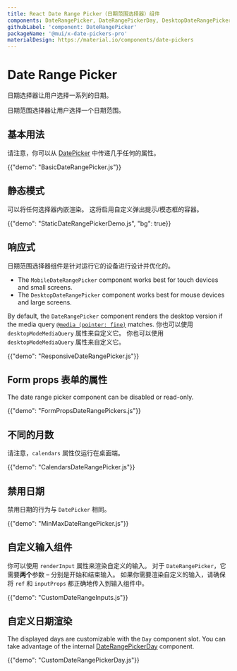 ```yaml
---
title: React Date Range Picker（日期范围选择器）组件
components: DateRangePicker, DateRangePickerDay, DesktopDateRangePicker, MobileDateRangePicker, StaticDateRangePicker
githubLabel: 'component: DateRangePicker'
packageName: '@mui/x-date-pickers-pro'
materialDesign: https://material.io/components/date-pickers
---
```


# Date Range Picker [<span class="plan-pro"></span>](/x/introduction/licensing/#pro-plan)

<p class="description">日期选择器让用户选择一系列的日期。</p>

日期范围选择器让用户选择一个日期范围。

## 基本用法

请注意，你可以从 [DatePicker](/x/react-date-pickers/date-picker/) 中传递几乎任何的属性。

{{"demo": "BasicDateRangePicker.js"}}

## 静态模式

可以将任何选择器内嵌渲染。 这将启用自定义弹出提示/模态框的容器。

{{"demo": "StaticDateRangePickerDemo.js", "bg": true}}

## 响应式

日期范围选择器组件是针对运行它的设备进行设计并优化的。

- The `MobileDateRangePicker` component works best for touch devices and small screens.
- The `DesktopDateRangePicker` component works best for mouse devices and large screens.

By default, the `DateRangePicker` component renders the desktop version if the media query [`@media (pointer: fine)`](https://developer.mozilla.org/en-US/docs/Web/CSS/@media/pointer) matches. 你也可以使用 `desktopModeMediaQuery` 属性来自定义它。 你也可以使用 `desktopModeMediaQuery` 属性来自定义它。

{{"demo": "ResponsiveDateRangePicker.js"}}

## Form props 表单的属性

The date range picker component can be disabled or read-only.

{{"demo": "FormPropsDateRangePickers.js"}}

## 不同的月数

请注意，`calendars` 属性仅运行在桌面端。

{{"demo": "CalendarsDateRangePicker.js"}}

## 禁用日期

禁用日期的行为与 `DatePicker` 相同。

{{"demo": "MinMaxDateRangePicker.js"}}

## 自定义输入组件

你可以使用 `renderInput` 属性来渲染自定义的输入。 对于 `DateRangePicker`，它需要**两个**参数 – 分别是开始和结束输入。 如果你需要渲染自定义的输入，请确保将 `ref` 和 `inputProps` 都正确地传入到输入组件中。

{{"demo": "CustomDateRangeInputs.js"}}

## 自定义日期渲染

The displayed days are customizable with the `Day` component slot.
You can take advantage of the internal [DateRangePickerDay](/x/api/date-pickers/date-range-picker-day/) component.

{{"demo": "CustomDateRangePickerDay.js"}}
